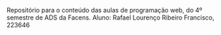 Repositório para o conteúdo das aulas de programação web, do 4º semestre de ADS da Facens.
Aluno: Rafael Lourenço Ribeiro Francisco, 223646
